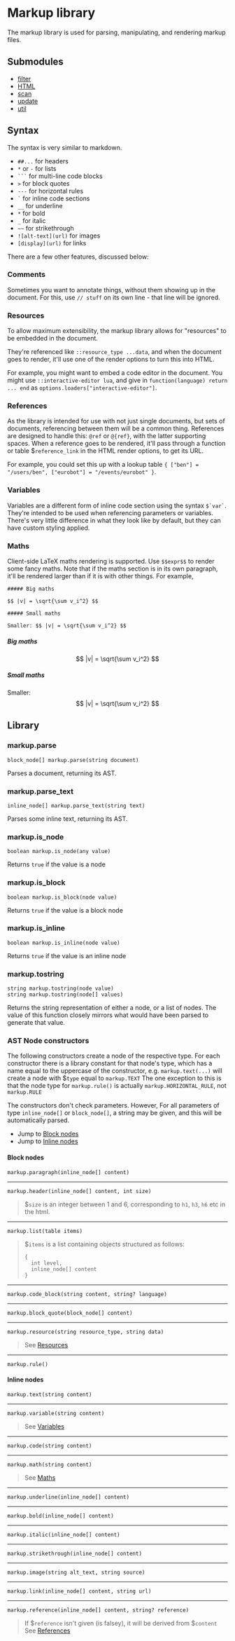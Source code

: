 
# Markup library

The markup library is used for parsing, manipulating, and rendering markup files.

## Submodules

* [filter](docs/filter.md)
* [HTML](docs/html.md)
* [scan](docs/scan.md)
* [update](docs/update.md)
* [util](docs/util.md)

## Syntax

The syntax is very similar to markdown.

* `##...` for headers
* `*` or `-` for lists
* ```` ``` ```` for multi-line code blocks
* `>` for block quotes
* `---` for horizontal rules
* `` ` `` for inline code sections
* `__` for underline
* `*` for bold
* `_` for italic
* `~~` for strikethrough
* `![alt-text](url)` for images
* `[display](url)` for links

There are a few other features, discussed below:

### Comments

Sometimes you want to annotate things, without them showing up in the document. For this, use `// stuff` on its own line - that line will be ignored.

### Resources

To allow maximum extensibility, the markup library allows for "resources" to be embedded in the document.

They're referenced like `::resource_type ...data`, and when the document goes to render, it'll use one of the render options to turn this into HTML.

For example, you might want to embed a code editor in the document. You might use `::interactive-editor lua`, and give in `function(language) return ... end` as `options.loaders["interactive-editor"]`.

### References

As the library is intended for use with not just single documents, but sets of documents, referencing between them will be a common thing. References are designed to handle this: `@ref` or `@{ref}`, with the latter supporting spaces. When a reference goes to be rendered, it'll pass through a function or table $`reference_link` in the HTML render options, to get its URL.

For example, you could set this up with a lookup table `{ ["ben"] = "/users/ben", ["eurobot"] = "/events/eurobot" }`.

### Variables

Variables are a different form of inline code section using the syntax `` $`var` ``. They're intended to be used when referencing parameters or variables. There's very little difference in what they look like by default, but they can have custom styling applied.

### Maths

Client-side LaTeX maths rendering is supported. Use `$$expr$$` to render some fancy maths. Note that if the maths section is in its own paragraph, it'll be rendered larger than if it is with other things. For example,

```
##### Big maths

$$ |v| = \sqrt{\sum v_i^2} $$

##### Small maths

Smaller: $$ |v| = \sqrt{\sum v_i^2} $$
```

##### Big maths

$$ |v| = \sqrt{\sum v_i^2} $$

##### Small maths

Smaller: $$ |v| = \sqrt{\sum v_i^2} $$

## Library

### markup.parse

```
block_node[] markup.parse(string document)
```

Parses a document, returning its AST.

### markup.parse\_text

```
inline_node[] markup.parse_text(string text)
```

Parses some inline text, returning its AST.

### markup.is\_node

```
boolean markup.is_node(any value)
```

Returns `true` if the value is a node

### markup.is\_block

```
boolean markup.is_block(node value)
```

Returns `true` if the value is a block node

### markup.is\_inline

```
boolean markup.is_inline(node value)
```

Returns `true` if the value is an inline node

### markup.tostring

```
string markup.tostring(node value)
string markup.tostring(node[] values)
```

Returns the string representation of either a node, or a list of nodes. The value of this function closely mirrors what would have been parsed to generate that value.

### AST Node constructors

The following constructors create a node of the respective type.
For each constructor there is a library constant for that node's type, which has a name equal to the uppercase of the constructor, e.g. `markup.text(...)` will create a node with $`type` equal to `markup.TEXT` The one exception to this is that the node type for `markup.rule()` is actually `markup.HORIZONTAL_RULE`, not `markup.RULE`

The constructors don't check parameters. However, For all parameters of type `inline_node[]` or `block_node[]`, a string may be given, and this will be automatically parsed.

* Jump to [Block nodes](#block-nodes)
* Jump to [Inline nodes](#inline_nodes)

#### Block nodes

```
markup.paragraph(inline_node[] content)
```

---

```
markup.header(inline_node[] content, int size)
```

> $`size` is an integer between 1 and 6, corresponding to `h1`, `h3`, `h6` etc in the html.

---

```
markup.list(table items)
```

> $`items` is a list containing objects structured as follows:
> ```
> {
> 	int level,
> 	inline_node[] content
> }
> ```

---

```
markup.code_block(string content, string? language)
```

---

```
markup.block_quote(block_node[] content)
```

---

```
markup.resource(string resource_type, string data)
```

> See [Resources](#resources)

---

```
markup.rule()
```

#### Inline nodes

```
markup.text(string content)
```

---

```
markup.variable(string content)
```

> See [Variables](#variables)

---

```
markup.code(string content)
```

---

```
markup.math(string content)
```

> See [Maths](#maths)

---

```
markup.underline(inline_node[] content)
```

---

```
markup.bold(inline_node[] content)
```

---

```
markup.italic(inline_node[] content)
```

---

```
markup.strikethrough(inline_node[] content)
```

---

```
markup.image(string alt_text, string source)
```

---

```
markup.link(inline_node[] content, string url)
```

---

```
markup.reference(inline_node[] content, string? reference)
```

> If $`reference` isn't given (is falsey), it will be derived from $`content`
> See [References](#references)
